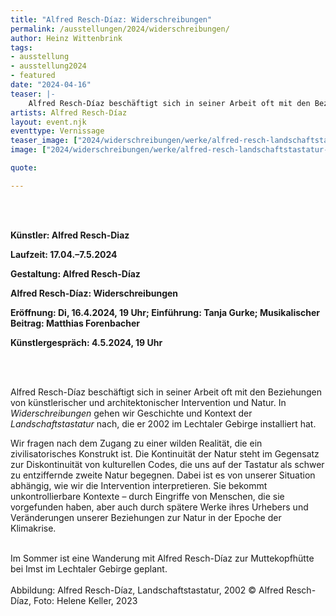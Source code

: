 ```yaml
---
title: "Alfred Resch-Díaz: Widerschreibungen"
permalink: /ausstellungen/2024/widerschreibungen/
author: Heinz Wittenbrink
tags:
- ausstellung
- ausstellung2024
- featured
date: "2024-04-16"
teaser: |-
    Alfred Resch-Díaz beschäftigt sich in seiner Arbeit oft mit den Beziehungen von künstlerischer und architektonischer Intervention und Natur. In Widerschreibungen gehen wir Geschichte und Kontext der Landschaftstastatur nach, die er 2002 im Lechtaler Gebirge installiert hat. 
artists: Alfred Resch-Díaz
layout: event.njk
eventtype: Vernissage
teaser_image: ["2024/widerschreibungen/werke/alfred-resch-landschaftstastatur-2002-bild-helene-keller-2023", "Alfred Resch: Landschaftstastatur (2002). Bild: Helene Keller (2023)"]
image: ["2024/widerschreibungen/werke/alfred-resch-landschaftstastatur-2002-bild-helene-keller-2023", "Alfred Resch: Landschaftstastatur (2002). Bild: Helene Keller (2023)"]

quote:

---
```


<br/>

<br/>

**Künstler: Alfred Resch-Diaz**

**Laufzeit: 17.04.–7.5.2024**

**Gestaltung: Alfred Resch-Díaz**

**Alfred Resch-Díaz: Widerschreibungen**

**Eröffnung: Di, 16.4.2024, 19 Uhr; Einführung: Tanja Gurke; Musikalischer Beitrag: Matthias Forenbacher**

**Künstlergespräch: 4.5.2024, 19 Uhr**


<br/>

<br/>

 Alfred Resch-Díaz beschäftigt sich in seiner Arbeit oft mit den Beziehungen von künstlerischer und architektonischer Intervention und Natur. In *Widerschreibungen* gehen wir Geschichte und Kontext der *Landschaftstastatur* nach, die er 2002 im Lechtaler Gebirge installiert hat. 
 
Wir fragen nach dem Zugang zu einer wilden Realität, die ein zivilisatorisches Konstrukt ist. Die Kontinuität der Natur steht im Gegensatz zur Diskontinuität von kulturellen Codes, die uns auf der Tastatur als schwer zu entziffernde zweite Natur begegnen. Dabei ist es von unserer Situation abhängig, wie wir die Intervention interpretieren. Sie bekommt unkontrollierbare Kontexte – durch Eingriffe von Menschen, die sie vorgefunden haben, aber auch durch spätere Werke ihres Urhebers und Veränderungen unserer Beziehungen zur Natur in der Epoche der Klimakrise.


<br/>
Im Sommer ist eine Wanderung mit Alfred Resch-Díaz zur Muttekopfhütte bei Imst im Lechtaler Gebirge geplant.
<br/>

<br/>
Abbildung: Alfred Resch-Díaz, Landschaftstastatur, 2002 © Alfred Resch-Díaz, Foto: Helene Keller, 2023

